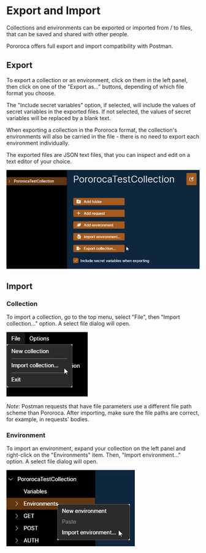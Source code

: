 # Export and Import

Collections and environments can be exported or imported from / to files, that can be saved and shared with other people.

Pororoca offers full export and import compatibility with Postman.

## Export

To export a collection or an environment, click on them in the left panel, then click on one of the "Export as..." buttons, depending of which file format you choose.

The "Include secret variables" option, if selected, will include the values of secret variables in the exported files. If not selected, the values of secret variables will be replaced by a blank text.

When exporting a collection in the Pororoca format, the collection's environments will also be carried in the file - there is no need to export each environment individually.

The exported files are JSON text files, that you can inspect and edit on a text editor of your choice.

![ExportCollection](./imgs/export_collection.jpg)

## Import

### Collection

To import a collection, go to the top menu, select "File", then "Import collection..." option. A select file dialog will open.

![ImportCollection](./imgs/import_collection.jpg)

*Note*: Postman requests that have file parameters use a different file path scheme than Pororoca. After importing, make sure the file paths are correct, for example, in requests' bodies.

### Environment

To import an environment, expand your collection on the left panel and right-click on the "Environments" item. Then, "Import environment..." option. A select file dialog will open.

![ImportEnvironment](./imgs/import_environment.jpg)